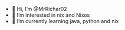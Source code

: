 - 👋 Hi, I’m @MrRichar02
- 👀 I’m interested in nix and Nixos
- 🌱 I’m currently learning java, python and nix

<!---
MrRichar02/MrRichar02 is a ✨ special ✨ repository because its `README.md` (this file) appears on your GitHub profile.
You can click the Preview link to take a look at your changes.
--->
